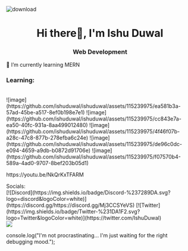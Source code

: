 ![download](https://github.com/ishuduwal/ishuduwal/assets/115239975/deaf91c7-66b5-4032-97ab-c3c715703612)
<h1 align="center">Hi there👋, I'm Ishu Duwal</h1>
<h3 align="center">Web Development</h3>
🌱 I’m currently learning MERN
<h3>Learning:</h3><br>
![image](https://github.com/ishuduwal/ishuduwal/assets/115239975/ea581b3a-57ad-45be-a517-8ef0b198e7e1)
![image](https://github.com/ishuduwal/ishuduwal/assets/115239975/cc843e7a-ea50-40fc-931a-8aa499012480)
![image](https://github.com/ishuduwal/ishuduwal/assets/115239975/4f46f07b-a28c-47c8-877b-278efba6c24e)
![image](https://github.com/ishuduwal/ishuduwal/assets/115239975/de96c0dc-e094-4659-a9db-b0872d91706e)
![image](https://github.com/ishuduwal/ishuduwal/assets/115239975/f07570b4-589a-4ad0-9707-8bef203b05d1)
<p>https://youtu.be/NkQrKxTFARM</p>
Socials: <br>
[![Discord](https://img.shields.io/badge/Discord-%237289DA.svg?logo=discord&logoColor=white)](https://discord.gg/https://discord.gg/Mj3CCSYeVS) [![Twitter](https://img.shields.io/badge/Twitter-%231DA1F2.svg?logo=Twitter&logoColor=white)](https://twitter.com/IshuDuwal) <br>
<img src="https://github-readme-stats.vercel.app/api?username=ishuduwal&show_icons=true&count_private=true&hide_border=true&theme=react">
<p>console.log("I'm not procrastinating... I'm just waiting for the right debugging mood.");</p>

                                                                                   

